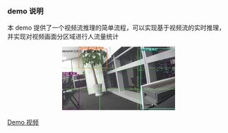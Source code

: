 ### demo 说明

本 demo 提供了一个视频流推理的简单流程，可以实现基于视频流的实时推理，并实现对视频画面分区域进行人流量统计

<p align="center">
<img src="doc/images/demo.png" alt="image-20240725222207281" style="zoom:25%;" />
</p>

[Demo 视频](doc/images/demo.mp4)